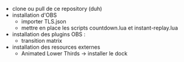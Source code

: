 - clone ou pull de ce repository (duh)
- installation d'OBS
	- importer TLS.json
	- mettre en place les scripts countdown.lua et instant-replay.lua
- installation des plugins OBS :
	- transition matrix
- installation des resources externes
	- Animated Lower Thirds -> installer le dock
